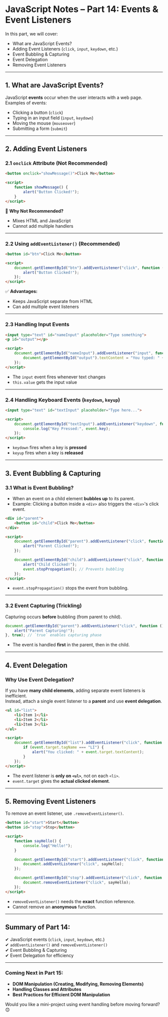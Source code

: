 # JavaScript Notes – Part 14: Events & Event Listeners  

In this part, we will cover:  
- What are JavaScript Events?  
- Adding Event Listeners (`click`, `input`, `keydown`, etc.)  
- Event Bubbling & Capturing  
- Event Delegation  
- Removing Event Listeners  

---

## 1. What are JavaScript Events?  

JavaScript **events** occur when the user interacts with a web page.  
Examples of events:  
- Clicking a button (`click`)  
- Typing in an input field (`input`, `keydown`)  
- Moving the mouse (`mouseover`)  
- Submitting a form (`submit`)  

---

## 2. Adding Event Listeners  

### **2.1 `onclick` Attribute (Not Recommended)**  
```html
<button onclick="showMessage()">Click Me</button>

<script>
    function showMessage() {
        alert("Button Clicked!");
    }
</script>
```
🔴 **Why Not Recommended?**  
- Mixes HTML and JavaScript  
- Cannot add multiple handlers  

---

### **2.2 Using `addEventListener()` (Recommended)**  
```html
<button id="btn">Click Me</button>

<script>
    document.getElementById("btn").addEventListener("click", function () {
        alert("Button Clicked!");
    });
</script>
```
✅ **Advantages:**  
- Keeps JavaScript separate from HTML  
- Can add multiple event listeners  

---

### **2.3 Handling Input Events**  
```html
<input type="text" id="nameInput" placeholder="Type something">
<p id="output"></p>

<script>
    document.getElementById("nameInput").addEventListener("input", function () {
        document.getElementById("output").textContent = "You typed: " + this.value;
    });
</script>
```
- The `input` event fires whenever text changes  
- `this.value` gets the input value  

---

### **2.4 Handling Keyboard Events (`keydown`, `keyup`)**  
```html
<input type="text" id="textInput" placeholder="Type here...">

<script>
    document.getElementById("textInput").addEventListener("keydown", function (event) {
        console.log("Key Pressed:", event.key);
    });
</script>
```
- `keydown` fires when a key is **pressed**  
- `keyup` fires when a key is **released**  

---

## 3. Event Bubbling & Capturing  

### **3.1 What is Event Bubbling?**  
- When an event on a child element **bubbles up** to its parent.  
- Example: Clicking a button inside a `<div>` also triggers the `<div>`'s click event.  

```html
<div id="parent">
    <button id="child">Click Me</button>
</div>

<script>
    document.getElementById("parent").addEventListener("click", function () {
        alert("Parent Clicked!");
    });

    document.getElementById("child").addEventListener("click", function (event) {
        alert("Child Clicked!");
        event.stopPropagation(); // Prevents bubbling
    });
</script>
```
- `event.stopPropagation()` stops the event from bubbling.  

---

### **3.2 Event Capturing (Trickling)**  
Capturing occurs **before** bubbling (from parent to child).  
```js
document.getElementById("parent").addEventListener("click", function () {
    alert("Parent Capturing!");
}, true); // `true` enables capturing phase
```
- The event is handled **first** in the parent, then in the child.  

---

## 4. Event Delegation  

### **Why Use Event Delegation?**  
If you have **many child elements**, adding separate event listeners is inefficient.  
Instead, attach a single event listener to a **parent** and use **event delegation**.  

```html
<ul id="list">
    <li>Item 1</li>
    <li>Item 2</li>
    <li>Item 3</li>
</ul>

<script>
    document.getElementById("list").addEventListener("click", function (event) {
        if (event.target.tagName === "LI") {
            alert("You clicked: " + event.target.textContent);
        }
    });
</script>
```
- The event listener is **only on `<ul>`**, not on each `<li>`.  
- `event.target` gives the **actual clicked element**.  

---

## 5. Removing Event Listeners  

To remove an event listener, use `.removeEventListener()`.  

```html
<button id="start">Start</button>
<button id="stop">Stop</button>

<script>
    function sayHello() {
        console.log("Hello!");
    }

    document.getElementById("start").addEventListener("click", function () {
        document.addEventListener("click", sayHello);
    });

    document.getElementById("stop").addEventListener("click", function () {
        document.removeEventListener("click", sayHello);
    });
</script>
```
- `removeEventListener()` needs the **exact** function reference.  
- Cannot remove an **anonymous** function.  

---

## Summary of Part 14:
✔ JavaScript events (`click`, `input`, `keydown`, etc.)  
✔ `addEventListener()` and `removeEventListener()`  
✔ Event Bubbling & Capturing  
✔ Event Delegation for efficiency  

---

### **Coming Next in Part 15:**  
- **DOM Manipulation (Creating, Modifying, Removing Elements)**  
- **Handling Classes and Attributes**  
- **Best Practices for Efficient DOM Manipulation**  

Would you like a mini-project using event handling before moving forward? 😊